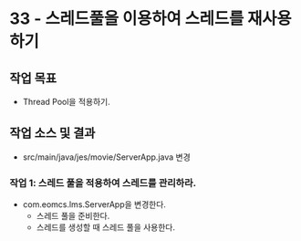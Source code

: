 # 33 - 스레드풀을 이용하여 스레드를 재사용하기

## 작업 목표

- Thread Pool을 적용하기.

## 작업 소스 및 결과

- src/main/java/jes/movie/ServerApp.java 변경


### 작업 1: 스레드 풀을 적용하여 스레드를 관리하라.

- com.eomcs.lms.ServerApp을 변경한다.
  - 스레드 풀을 준비한다.
  - 스레드를 생성할 때 스레드 풀을 사용한다.
  
  
  
  
  
  
  
 
